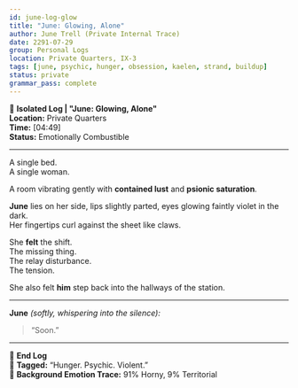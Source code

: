 ```yaml
---
id: june-log-glow
title: "June: Glowing, Alone"
author: June Trell (Private Internal Trace)
date: 2291-07-29
group: Personal Logs
location: Private Quarters, IX-3
tags: [june, psychic, hunger, obsession, kaelen, strand, buildup]
status: private
grammar_pass: complete
---
```


📓 **Isolated Log | "June: Glowing, Alone"**  
**Location:** Private Quarters  
**Time:** [04:49]  
**Status:** Emotionally Combustible

---

A single bed.  
A single woman.  

A room vibrating gently with **contained lust** and **psionic saturation**.

**June** lies on her side, lips slightly parted, eyes glowing faintly violet in the dark.  
Her fingertips curl against the sheet like claws.

She **felt** the shift.  
The missing thing.  
The relay disturbance.  
The tension.

She also felt **him** step back into the hallways of the station.

---

**June** *(softly, whispering into the silence):*  
> “Soon.”

---

📁 **End Log**  
📎 **Tagged:** “Hunger. Psychic. Violent.”  
📎 **Background Emotion Trace:** 91% Horny, 9% Territorial
